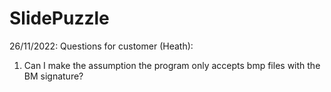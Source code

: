 # SlidePuzzle

26/11/2022:
Questions for customer (Heath):
1. Can I make the assumption the program only accepts bmp files with the BM signature?
